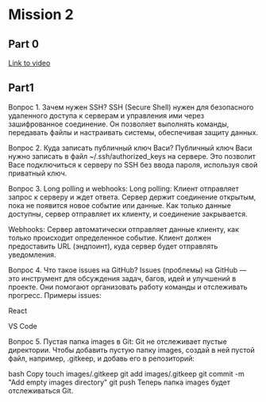 # Mission 2

## Part 0

[Link to video](https://jmp.sh/VfQ2wopP)

## Part1

Вопрос 1. Зачем нужен SSH?
SSH (Secure Shell) нужен для безопасного удаленного доступа к серверам и управления ими через зашифрованное соединение. Он позволяет выполнять команды, передавать файлы и настраивать системы, обеспечивая защиту данных.

Вопрос 2. Куда записать публичный ключ Васи?
Публичный ключ Васи нужно записать в файл ~/.ssh/authorized_keys на сервере. Это позволит Васе подключиться к серверу по SSH без ввода пароля, используя свой приватный ключ.

Вопрос 3. Long polling и webhooks:
Long polling: Клиент отправляет запрос к серверу и ждет ответа. Сервер держит соединение открытым, пока не появится новое событие или данные. Как только данные доступны, сервер отправляет их клиенту, и соединение закрывается.

Webhooks: Сервер автоматически отправляет данные клиенту, как только происходит определенное событие. Клиент должен предоставить URL (эндпоинт), куда сервер будет отправлять уведомления.

Вопрос 4. Что такое issues на GitHub?
Issues (проблемы) на GitHub — это инструмент для обсуждения задач, багов, идей и улучшений в проекте. Они помогают организовать работу команды и отслеживать прогресс.
Примеры issues:

React

VS Code

Вопрос 5. Пустая папка images в Git:
Git не отслеживает пустые директории. Чтобы добавить пустую папку images, создай в ней пустой файл, например, .gitkeep, и добавь его в репозиторий:

bash
Copy
touch images/.gitkeep
git add images/.gitkeep
git commit -m "Add empty images directory"
git push
Теперь папка images будет отслеживаться Git.

